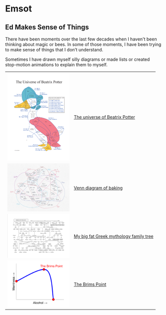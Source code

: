 # Emsot
## Ed Makes Sense of Things

There have been moments over the last few decades when I haven't been thinking about magic or bees. In some of those moments, I have been trying to make sense of things that I don’t understand.

Sometimes I have drawn myself silly diagrams or made lists or created stop-motion animations to explain them to myself.


|                                                                 |                                                 |
|-----------------------------------------------------------------|-------------------------------------------------|
[<img src="universe-of-beatrix-potter.png" width="200">](beatrix) | [The universe of Beatrix Potter](beatrix)       |
[<img src="baking_venn.jpg" width="200">](baking)                 | [Venn diagram of baking](baking)                |
[<img src="greek-mythology.gif" width="200">](greek)              | [My big fat Greek mythology family tree](greek) |
[<img src="brims-point.png" width="200">](point)                  | [The Brims Point](point)                        |
